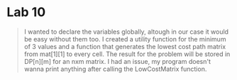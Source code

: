 # Lab 10

> I wanted to declare the variables globally, altough in our case it would be easy without them too.
  I created a utility function for the minimum of 3 values and a function that generates the lowest cost path matrix from mat[1][1] to every cell.
  The result for the problem will be stored in DP[n][m] for an nxm matrix.
  I had an issue, my program doesn't wanna print anything after calling the LowCostMatrix function.


